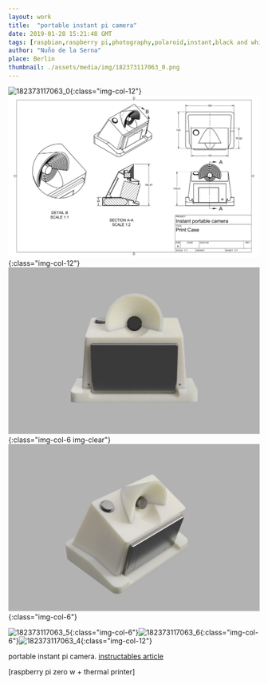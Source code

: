 ```yaml
---
layout: work
title:  "portable instant pi camera"
date: 2019-01-28 15:21:48 GMT
tags: [raspbian,raspberry pi,photography,polaroid,instant,black and white,3d printing,retro design,arduino and machines]
author: "Nuño de la Serna"
place: Berlin
thumbnail: ./assets/media/img/182373117063_0.png
---
```

![182373117063_0](./assets/media/img/182373117063_0.png){:class="img-col-12"}![182373117063_1](./assets/media/img/182373117063_1.png){:class="img-col-12"}![182373117063_2](./assets/media/img/182373117063_2.png){:class="img-col-6 img-clear"}![182373117063_3](./assets/media/img/182373117063_3.png){:class="img-col-6"}

![182373117063_5](./assets/media/img/182373117063_5.png){:class="img-col-6"}![182373117063_6](./assets/media/img/182373117063_6.png){:class="img-col-6"}![182373117063_4](./assets/media/img/182373117063_4.png){:class="img-col-12"}

portable instant pi camera.
[instructables article](https://www.instructables.com/id/Portable-Instant-Pi-Camera/)

[raspberry pi zero w + thermal printer]